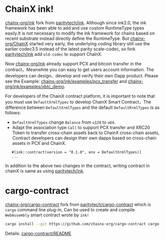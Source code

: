 # ChainX ink!

[chainx-org/ink](https://github.com/chainx-org/ink) fork from [paritytech/ink](https://github.com/paritytech/ink). Although since ink2.0, the ink framework has been able to add and use custom RuntimeType types easily.It is not necessary to modify the ink framework for chains based on recent substrate instead  directly define the RuntimeType. But [chainx-org/ChainX](https://github.com/chianx-org/ChainX) started very early, the underlying coding library still use the earlier codec3.5 instead of the latest parity scale-codec, so fork [paritytech/ink](https://github.com/paritytech/ink) add `old-codec` to support ChainX.

Now [chainx-org/ink](https://github.com/chainx-org/ink) already support PCX  and bitcoin transfer in the contract，Meanwhile you can easy to get users account information. The developers can design、develop and verify their own Dapp product. Please see the Example: [chainx-org/ink/examples/pcx_transfer](https://github.com/chainx-org/ink/tree/master/examples/pcx_transfer) and [chainx-org/ink/examples/xbtc_demo](https://github.com/chainx-org/ink/tree/master/examples/xbtc_demo).

For developers of the ChainX contract platform, it is important to note that you must use  `DefaultXrmlTypes`  to develop  ChainX Smart Contract，The difference between `DefaultXrmlTypes` and the default `DefaultRrmlTypes` is as follows:

- `DefaultXrmlTypes` change `Balance` from `u128` to `u64`.
- Adapt the association type `Call` to support PCX transfer and XRC20 Token to transfer cross-chain assets back to ChainX cross-chain assets, Contract developers can design their own dapps based on cross-chain assets in PCX and ChainX.

```
   #[ink::contract(version = "0.1.0", env = DefaultXrmlTypes)]
   ...
```

In addition to the above two changes in the contract, writing contract in chainX is same as using [paritytech/ink](https://github.com/paritytech/ink).

# cargo-contract

[chainx-org/cargo-contract](https://github.com/chainx-org/cargo-contract/) fork from [paritytech/cargo-contract](https://github.com/paritytech/cargo-contract) which is  `cargo` command line plug-in, Can be used to create and compile  `WebAssembly` smart contract wrote by `ink!`

```bash
cargo install --git https://github.com/chainx-org/cargo-contract cargo-contract --force
```

Details: [cargo-contract/README](https://github.com/chainx-org/cargo-contract/blob/master/README.md) 